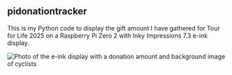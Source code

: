 ## pidonationtracker
This is my Python code to display the gift amount I have gathered for Tour for Life 2025 on a Raspberry Pi Zero 2 with Inky Impressions 7.3 e-ink display.

![Photo of the e-ink display with a donation amount and background image of cyclists](JPEG-afbeelding-4060-A766-84-0.jpeg?raw=true)
